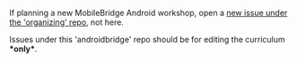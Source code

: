 If planning a new MobileBridge Android workshop, open a [new issue under the 'organizing' repo](https://github.com/mobilebridge/organizing/issues/new), not here.

Issues under this 'androidbridge' repo should be for editing the curriculum **\*only\***.

